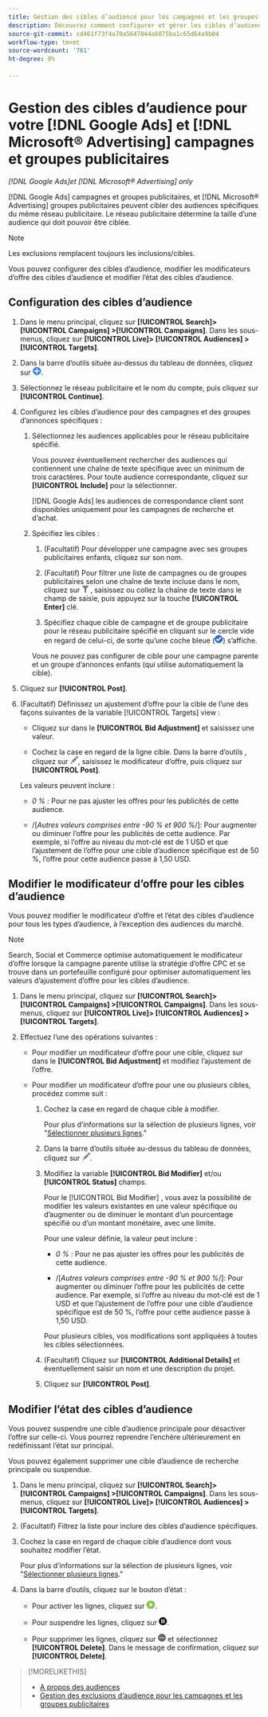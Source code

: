 ```yaml
---
title: Gestion des cibles d’audience pour les campagnes et les groupes publicitaires
description: Découvrez comment configurer et gérer les cibles d’audience pour vos [!DNL Google Ads] et [!DNL Microsoft® Advertising] campagnes et groupes publicitaires.
source-git-commit: cd461f73f4a70a5647844a6075ba1c65d64a9b04
workflow-type: tm+mt
source-wordcount: '761'
ht-degree: 0%

---
```


# Gestion des cibles d’audience pour votre [!DNL Google Ads] et [!DNL Microsoft® Advertising] campagnes et groupes publicitaires

*[!DNL Google Ads]et [!DNL Microsoft® Advertising] only*

[!DNL Google Ads] campagnes et groupes publicitaires, et [!DNL Microsoft® Advertising] groupes publicitaires peuvent cibler des audiences spécifiques du même réseau publicitaire. Le réseau publicitaire détermine la taille d’une audience qui doit pouvoir être ciblée.

>[!NOTE]
>
>Les exclusions remplacent toujours les inclusions/cibles.

Vous pouvez configurer des cibles d’audience, modifier les modificateurs d’offre des cibles d’audience et modifier l’état des cibles d’audience.

## Configuration des cibles d’audience

1. Dans le menu principal, cliquez sur **[!UICONTROL Search]> [!UICONTROL Campaigns] >[!UICONTROL Campaigns]**. Dans les sous-menus, cliquez sur **[!UICONTROL Live]> [!UICONTROL Audiences] >[!UICONTROL Targets]**.

1. Dans la barre d’outils située au-dessus du tableau de données, cliquez sur ![Créer](/help/search-social-commerce/assets/add.png "Créer").

1. Sélectionnez le réseau publicitaire et le nom du compte, puis cliquez sur **[!UICONTROL Continue]**.

1. Configurez les cibles d’audience pour des campagnes et des groupes d’annonces spécifiques :

   1. Sélectionnez les audiences applicables pour le réseau publicitaire spécifié.

      Vous pouvez éventuellement rechercher des audiences qui contiennent une chaîne de texte spécifique avec un minimum de trois caractères. Pour toute audience correspondante, cliquez sur **[!UICONTROL Include]** pour la sélectionner.

      [!DNL Google Ads] les audiences de correspondance client sont disponibles uniquement pour les campagnes de recherche et d’achat.

   1. Spécifiez les cibles :

      1. (Facultatif) Pour développer une campagne avec ses groupes publicitaires enfants, cliquez sur son nom.

      1. (Facultatif) Pour filtrer une liste de campagnes ou de groupes publicitaires selon une chaîne de texte incluse dans le nom, cliquez sur ![Filtrer](/help/search-social-commerce/assets/filter.png "Filtrer") , saisissez ou collez la chaîne de texte dans le champ de saisie, puis appuyez sur la touche **[!UICONTROL Enter]** clé.

      1. Spécifiez chaque cible de campagne et de groupe publicitaire pour le réseau publicitaire spécifié en cliquant sur le cercle vide en regard de celui-ci, de sorte qu’une coche bleue (![Sélectionner](/help/search-social-commerce/assets/include.png "Sélectionner")) s’affiche.

      Vous ne pouvez pas configurer de cible pour une campagne parente et un groupe d’annonces enfants (qui utilise automatiquement la cible).


1. Cliquez sur **[!UICONTROL Post]**.

1. (Facultatif) Définissez un ajustement d’offre pour la cible de l’une des façons suivantes de la variable [!UICONTROL Targets] view :

   * Cliquez sur dans le **[!UICONTROL Bid Adjustment]** et saisissez une valeur.

   * Cochez la case en regard de la ligne cible. Dans la barre d’outils , cliquez sur ![Modifier](/help/search-social-commerce/assets/edit.png "Modifier"), saisissez le modificateur d’offre, puis cliquez sur **[!UICONTROL Post]**.

   Les valeurs peuvent inclure :

   * *0 % :* Pour ne pas ajuster les offres pour les publicités de cette audience.

   * /[*Autres valeurs comprises entre -90 % et 900 %*/]: Pour augmenter ou diminuer l’offre pour les publicités de cette audience. Par exemple, si l’offre au niveau du mot-clé est de 1 USD et que l’ajustement de l’offre pour une cible d’audience spécifique est de 50 %, l’offre pour cette audience passe à 1,50 USD.


## Modifier le modificateur d’offre pour les cibles d’audience

Vous pouvez modifier le modificateur d’offre et l’état des cibles d’audience pour tous les types d’audience, à l’exception des audiences du marché.

>[!NOTE]
>
>Search, Social et Commerce optimise automatiquement le modificateur d’offre lorsque la campagne parente utilise la stratégie d’offre CPC et se trouve dans un portefeuille configuré pour optimiser automatiquement les valeurs d’ajustement d’offre pour les cibles d’audience.

1. Dans le menu principal, cliquez sur **[!UICONTROL Search]> [!UICONTROL Campaigns] >[!UICONTROL Campaigns]**. Dans les sous-menus, cliquez sur **[!UICONTROL Live]> [!UICONTROL Audiences] >[!UICONTROL Targets]**.

1. Effectuez l’une des opérations suivantes :

   * Pour modifier un modificateur d’offre pour une cible, cliquez sur dans le **[!UICONTROL Bid Adjustment]** et modifiez l’ajustement de l’offre.

   * Pour modifier un modificateur d’offre pour une ou plusieurs cibles, procédez comme suit :

      1. Cochez la case en regard de chaque cible à modifier.

         Pour plus d’informations sur la sélection de plusieurs lignes, voir &quot;[Sélectionner plusieurs lignes](/help/search-social-commerce/common-tasks/navigation-editing-selection/multiple-rows-select.md).&quot;

      1. Dans la barre d’outils située au-dessus du tableau de données, cliquez sur ![Modifier](/help/search-social-commerce/assets/edit.png "Modifier").

      1. Modifiez la variable **[!UICONTROL Bid Modifier]** et/ou **[!UICONTROL Status]** champs.

         Pour le [!UICONTROL Bid Modifier] , vous avez la possibilité de modifier les valeurs existantes en une valeur spécifique ou d’augmenter ou de diminuer le montant d’un pourcentage spécifié ou d’un montant monétaire, avec une limite.

         Pour une valeur définie, la valeur peut inclure :

         * *0 % :* Pour ne pas ajuster les offres pour les publicités de cette audience.

         * /[*Autres valeurs comprises entre -90 % et 900 %*/]: Pour augmenter ou diminuer l’offre pour les publicités de cette audience. Par exemple, si l’offre au niveau du mot-clé est de 1 USD et que l’ajustement de l’offre pour une cible d’audience spécifique est de 50 %, l’offre pour cette audience passe à 1,50 USD.

         Pour plusieurs cibles, vos modifications sont appliquées à toutes les cibles sélectionnées.

      1. (Facultatif) Cliquez sur **[!UICONTROL Additional Details]** et éventuellement saisir un nom et une description du projet.

      1. Cliquez sur **[!UICONTROL Post]**.


## Modifier l’état des cibles d’audience

Vous pouvez suspendre une cible d’audience principale pour désactiver l’offre sur celle-ci. Vous pourrez reprendre l’enchère ultérieurement en redéfinissant l’état sur principal.

Vous pouvez également supprimer une cible d’audience de recherche principale ou suspendue.

1. Dans le menu principal, cliquez sur **[!UICONTROL Search]> [!UICONTROL Campaigns] >[!UICONTROL Campaigns]**. Dans les sous-menus, cliquez sur **[!UICONTROL Live]> [!UICONTROL Audiences] >[!UICONTROL Targets]**.

1. (Facultatif) Filtrez la liste pour inclure des cibles d’audience spécifiques.

1. Cochez la case en regard de chaque cible d’audience dont vous souhaitez modifier l’état.

   Pour plus d’informations sur la sélection de plusieurs lignes, voir &quot;[Sélectionner plusieurs lignes](/help/search-social-commerce/common-tasks/navigation-editing-selection/multiple-rows-select.md).&quot;

1. Dans la barre d’outils, cliquez sur le bouton d’état :

   * Pour activer les lignes, cliquez sur ![Activer](/help/search-social-commerce/assets/activate.png "Activer").

   * Pour suspendre les lignes, cliquez sur ![Pause](/help/search-social-commerce/assets/pause.png "Pause").

   * Pour supprimer les lignes, cliquez sur ![Autres actions](/help/search-social-commerce/assets/more.png "Autres actions") et sélectionnez **[!UICONTROL Delete]**. Dans le message de confirmation, cliquez sur **[!UICONTROL Delete]**.

>[!MORELIKETHIS]
>
>* [A propos des audiences](audience-about.md)
>* [Gestion des exclusions d’audience pour les campagnes et les groupes publicitaires](/help/search-social-commerce/campaign-management/campaigns/audience-exclusions-manage.md)

